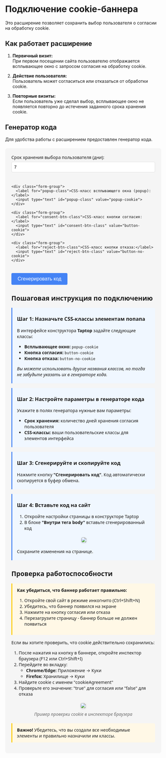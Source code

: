# Подключение cookie-баннера

Это расширение позволяет сохранить выбор пользователя о согласии на обработку cookie.

## Как работает расширение

1. **Первичный визит:**  
   При первом посещении сайта пользователю отображается всплывающее окно с запросом согласия на обработку cookie.

2. **Действие пользователя:**  
   Пользователь может согласиться или отказаться от обработки cookie.

3. **Повторные визиты:**  
   Если пользователь уже сделал выбор, всплывающее окно не появляется повторно до истечения заданного срока хранения cookie.

## Генератор кода

Для удобства работы с расширением предоставлен генератор кода.

<!-- HTML-структура генератора -->
<div id="cookie-generator">
  <div class="form-grid">
    <div class="form-group">
      <label for="expiry-days">Срок хранения выбора пользователя (дни):</label>
      <input type="number" id="expiry-days" value="7" min="1">
    </div>
    
    <div class="form-group">
      <label for="popup-class">CSS-класс всплывающего окна (popup):</label>
      <input type="text" id="popup-class" value="popup-cookie">
    </div>
    
    <div class="form-group">
      <label for="consent-btn-class">CSS-класс кнопки согласия:</label>
      <input type="text" id="consent-btn-class" value="button-cookie">
    </div>
    
    <div class="form-group">
      <label for="reject-btn-class">CSS-класс кнопки отказа:</label>
      <input type="text" id="reject-btn-class" value="button-no-cookie">
    </div>
  </div>
  
  <button id="generate-btn" class="primary-button">Сгенерировать код</button>

  <!-- Скрытый элемент для хранения сгенерированного кода -->
  <div id="js-code" style="display: none;"></div>
  
  <!-- Модальное окно -->
  <div id="success-modal" class="modal-overlay" style="display: none;">
    <div class="modal-content">
      <span class="close-modal">&times;</span>
      <div class="modal-icon">✓</div>
      <h3>Код успешно скопирован!</h3>
      
      <div class="instruction-block">
        <h4>Инструкция по подключению:</h4>
        <ol>
          <li>Откройте настройки страницы.</li>
          <li>В блоке <strong>"Перед тегом body"</strong> вставьте сгенерированный код</li>
          <img src="./images/cookie/page-settings.png" width="300" height="150">
          <li>Сохраните изменения на странице.</li>
        </ol>
      </div>
      <button class="primary-button close-btn">Понятно</button>
    </div>
  </div>
</div>

<!-- CSS-стили для генератора и модального окна -->
<style>
/* Основные стили контейнера */
#cookie-generator {
  background: #f5f5f5;
  padding: 20px;
  border-radius: 8px;
  margin: 20px 0;
  font-family: system-ui, -apple-system, BlinkMacSystemFont, 'Segoe UI', Roboto, Arial, sans-serif;
}

/* Сетка для формы */
.form-grid {
  display: grid;
  grid-template-columns: 1fr;
  gap: 15px;
  margin-bottom: 20px;
}

/* Стили для групп полей */
.form-group {
  margin-bottom: 10px;
}

/* Стили для лейблов */
.form-group label {
  display: block;
  margin-bottom: 5px;
  font-weight: 500;
}

/* Стили для инпутов */
.form-group input {
  width: 100%;
  padding: 8px;
  border: 1px solid #ddd;
  border-radius: 4px;
  font-size: 14px;
}

/* Стили для основной кнопки */
.primary-button {
  background: #4483f5;
  color: white;
  border: none;
  padding: 10px 20px;
  border-radius: 4px;
  cursor: pointer;
  font-size: 16px;
}

.primary-button:hover {
  background: #3a70d1;
}

/* Модальное окно */
.modal-overlay {
  position: fixed;
  top: 0;
  left: 0;
  width: 100%;
  height: 100%;
  background-color: rgba(0, 0, 0, 0.5);
  display: flex;
  justify-content: center;
  align-items: center;
  z-index: 1000;
}

.modal-content {
  background-color: white;
  padding: 30px;
  border-radius: 8px;
  max-width: 500px;
  width: 90%;
  position: relative;
  box-shadow: 0 4px 20px rgba(0, 0, 0, 0.15);
  max-height: 90vh;
  overflow-y: auto;
}

.close-modal {
  position: absolute;
  top: 10px;
  right: 15px;
  font-size: 24px;
  cursor: pointer;
  color: #999;
}

.close-modal:hover {
  color: #333;
}

.modal-icon {
  background-color: #4caf50;
  color: white;
  width: 50px;
  height: 50px;
  border-radius: 50%;
  display: flex;
  justify-content: center;
  align-items: center;
  font-size: 30px;
  margin: 0 auto 15px;
}

.modal-content h3 {
  text-align: center;
  margin: 0 0 10px;
  color: #333;
}

.modal-content p {
  text-align: center;
  margin-bottom: 20px;
  color: #666;
}

.instruction-block {
  background-color: #f9f9f9;
  padding: 15px;
  border-radius: 5px;
  margin-bottom: 20px;
}

.instruction-block h4 {
  margin-top: 0;
  margin-bottom: 10px;
}

.instruction-block ol, .instruction-block ul {
  margin: 0;
  padding-left: 20px;
}

.instruction-block li {
  margin-bottom: 8px;
}

.instruction-block code {
  background-color: #eee;
  padding: 2px 5px;
  border-radius: 3px;
  font-family: monospace;
}

.element-class {
  display: flex;
}

.element-class .class-name {
  font-weight: bold;
  color: #4483f5;
}

.close-btn {
  display: block;
  margin: 0 auto;
}

.step-box {
  background-color: #f0f7ff;
  border-left: 3px solid #4483f5;
  padding: 5px 15px;
  margin-bottom: 15px;
  border-radius: 0 5px 5px 0;
}

.important-note {
  background-color: #fff8e6;
  border-left: 3px solid #ffcc00;
  padding: 12px 15px;
  margin: 15px 0;
  border-radius: 0 5px 5px 0;
}

h3 {
  margin-top: 20px !important;
}
</style>

<!-- JavaScript для работы генератора -->
<script>
/**
 * Самовызывающаяся функция для изоляции кода
 */
(function() {
  /**
   * Инициализация генератора
   * Находит элементы и привязывает обработчики событий
   */
  function initGenerator() {
    // Находим необходимые DOM-элементы
    const elements = {
      generateBtn: document.getElementById('generate-btn'),
      jsCode: document.getElementById('js-code'),
      modal: document.getElementById('success-modal'),
      closeModal: document.querySelectorAll('.close-modal, .close-btn'),
      inputs: {
        expiryDays: document.getElementById('expiry-days'),
        popupClass: document.getElementById('popup-class'),
        consentBtnClass: document.getElementById('consent-btn-class'),
        rejectBtnClass: document.getElementById('reject-btn-class')
      }
    };
    
    // Если элементы не найдены, пробуем позже
    if (!elements.generateBtn) {
      setTimeout(initGenerator, 500);
      return;
    }
    
    /**
     * Функция для генерации кода, копирования в буфер обмена и показа модального окна
     */
    function generateAndCopyCode() {
      // Получаем значения из формы с проверкой на значения по умолчанию
      const settings = {
        cookieName: 'cookieAgreement', // Фиксированное значение
        expiryDays: elements.inputs.expiryDays.value || 7,
        popupClass: elements.inputs.popupClass.value || 'popup-cookie',
        consentBtnClass: elements.inputs.consentBtnClass.value || 'button-cookie',
        rejectBtnClass: elements.inputs.rejectBtnClass.value || 'button-no-cookie'
      };
      
      // Фиксированные классы
      const closeBtnClass = 'pop-up__inside-close-button';
      const overlayClass = 'pop-up__overlay';
      
      // Генерируем JavaScript код
      const generatedCode = 
`<script>
document.addEventListener("DOMContentLoaded", () => {
  // Вспомогательные функции для работы с cookie
  const cookies = {
    get: (name) => {
      const match = document.cookie.match(new RegExp('(^| )' + name + '=([^;]+)'));
      return match ? decodeURIComponent(match[2]) : undefined;
    },
    set: (name, value, options = {}) => {
      options = {
        path: '/',
        ...options
      };
      
      if (options.expires) {
        const date = new Date();
        date.setTime(date.getTime() + options.expires * 24 * 60 * 60 * 1000);
        options.expires = date.toUTCString();
      }
      
      let updatedCookie = encodeURIComponent(name) + "=" + encodeURIComponent(value);
      
      for (const [key, val] of Object.entries(options)) {
        updatedCookie += '; ' + key;
        if (val !== true) {
          updatedCookie += '=' + val;
        }
      }
      
      document.cookie = updatedCookie;
    }
  };
  
  const ui = {
    banner: document.querySelector(".${settings.popupClass}"),
    consentBtn: document.querySelector(".${settings.consentBtnClass}"),
    rejectBtn: document.querySelector(".${settings.rejectBtnClass}"),
    closeBtn: document.querySelector(".${closeBtnClass}"),
    overlay: document.querySelector(".${overlayClass}")
  };
  
  const hideBanner = () => ui.banner && (ui.banner.style.display = "none");
  
  // Проверяем и показываем баннер если нужно
  if (cookies.get("${settings.cookieName}") === undefined && ui.banner) {
    ui.banner.style.display = "flex";
    
    // Добавляем обработчики для закрытия
    ui.closeBtn?.addEventListener("click", hideBanner, { once: true });
    ui.overlay?.addEventListener("click", hideBanner, { once: true });
    
    // Обработчики кнопок
    ui.consentBtn?.addEventListener("click", () => {
      cookies.set("${settings.cookieName}", "true", { expires: ${settings.expiryDays} });
      hideBanner();
    });
    
    ui.rejectBtn?.addEventListener("click", () => {
      cookies.set("${settings.cookieName}", "false", { expires: ${settings.expiryDays} });
      hideBanner();
    });
  }
});
<\/script>`;
      
      // Сохраняем код в скрытый элемент (для отладки)
      elements.jsCode.textContent = generatedCode;
      
      // Копируем код в буфер обмена
      copyToClipboard(generatedCode);
      
      // Показываем модальное окно с подтверждением
      elements.modal.style.display = 'flex';
    }
    
    /**
     * Функция для копирования текста в буфер обмена
     */
    function copyToClipboard(text) {
      // Создаем временный элемент для копирования
      const tempElement = document.createElement('textarea');
      tempElement.value = text;
      tempElement.setAttribute('readonly', '');
      tempElement.style.position = 'absolute';
      tempElement.style.left = '-9999px';
      document.body.appendChild(tempElement);
      
      // Выделяем и копируем текст
      tempElement.select();
      tempElement.setSelectionRange(0, 99999);
      document.execCommand('copy');
      
      // Удаляем временный элемент
      document.body.removeChild(tempElement);
    }
    
    /**
     * Функция для закрытия модального окна
     */
    function closeModalWindow() {
      elements.modal.style.display = 'none';
    }
    
    // Привязываем обработчики событий
    elements.generateBtn.addEventListener('click', generateAndCopyCode);
    
    // Добавляем обработчики для закрытия модального окна
    elements.closeModal.forEach(btn => {
      btn.addEventListener('click', closeModalWindow);
    });
    
    // Закрытие модального окна при клике на оверлей
    elements.modal.addEventListener('click', function(event) {
      if (event.target === this) {
        closeModalWindow();
      }
    });
    
    // Закрытие модального окна при нажатии Escape
    document.addEventListener('keydown', function(event) {
      if (event.key === 'Escape' && elements.modal.style.display !== 'none') {
        closeModalWindow();
      }
    });
  }
  
  // Запускаем инициализацию
  initGenerator();
  
  // Для Docsify также добавляем обработчик на изменение страницы
  if (typeof window.$docsify !== 'undefined') {
    window.$docsify.plugins = window.$docsify.plugins || [];
    window.$docsify.plugins.push(function(hook) {
      hook.doneEach(function() {
        initGenerator();
      });
    });
  }
})();
</script>

## Пошаговая инструкция по подключению

<div class="step-box">
<h3>Шаг 1: Назначьте CSS-классы элементам попапа</h3>

<p>В интерфейсе конструктора <strong>Taptop</strong> задайте следующие классы:</p>

<ul>
<li><strong>Всплывающее окно:</strong> <code>popup-cookie</code></li>
<li><strong>Кнопка согласия:</strong> <code>button-cookie</code></li>
<li><strong>Кнопка отказа:</strong> <code>button-no-cookie</code></li>
</ul>

<p><em>Вы можете использовать другие названия классов, но тогда не забудьте указать их в генераторе кода.</em></p>
</div>

<div class="step-box">
<h3>Шаг 2: Настройте параметры в генераторе кода</h3>

<p>Укажите в полях генератора нужные вам параметры:</p>

<ul>
<li><strong>Срок хранения:</strong> количество дней хранения согласия пользователя</li>
<li><strong>CSS-классы:</strong> ваши пользовательские классы для элементов интерфейса</li>
</ul>
</div>

<div class="step-box">
<h3>Шаг 3: Сгенерируйте и скопируйте код</h3>

<p>Нажмите кнопку <strong>"Сгенерировать код"</strong>. Код автоматически скопируется в буфер обмена.</p>
</div>

<div class="step-box">
<h3>Шаг 4: Вставьте код на сайт</h3>

<ol>
<li>Откройте настройки страницы в конструкторе Taptop</li>
<li>В блоке <strong>"Внутри тега body"</strong> вставьте сгенерированный код</li>
</ol>

<div style="max-width: 600px; margin: 20px auto; text-align: center;">
<img src="./images/cookie/page-settings.png" style="max-width: 100%; height: auto; border-radius: 4px; box-shadow: 0 2px 5px rgba(0,0,0,0.15);">
</div>

<p>Сохраните изменения на странице.</p>
</div>

## Проверка работоспособности

<div class="important-note">
<strong>Как убедиться, что баннер работает правильно:</strong>
<ol>
<li>Откройте свой сайт в режиме инкогнито (Ctrl+Shift+N)</li>
<li>Убедитесь, что баннер появился на экране</li>
<li>Нажмите на кнопку согласия или отказа</li>
<li>Перезагрузите страницу - баннер больше не должен появиться</li>
</ol>
</div>

Если вы хотите проверить, что cookie действительно сохранились:

1. После нажатия на кнопку в баннере, откройте инспектор браузера (F12 или Ctrl+Shift+I)
2. Перейдите во вкладку:
   - **Chrome/Edge:** Приложение → Куки
   - **Firefox:** Хранилище → Куки
3. Найдите cookie с именем "cookieAgreement"
4. Проверьте его значение: "true" для согласия или "false" для отказа

<div style="max-width: 600px; margin: 20px auto; text-align: center;">
<img src="./images/cookie/cookie-check.png" style="max-width: 100%; height: auto; border-radius: 4px; box-shadow: 0 2px 5px rgba(0,0,0,0.15);">
<p style="margin-top: 10px; font-style: italic; color: #666;">Пример проверки cookie в инспекторе браузера</p>
</div>

<div class="important-note">
<strong>Важно!</strong> Убедитесь, что вы создали все необходимые элементы и правильно назначили им классы. 
</div>
